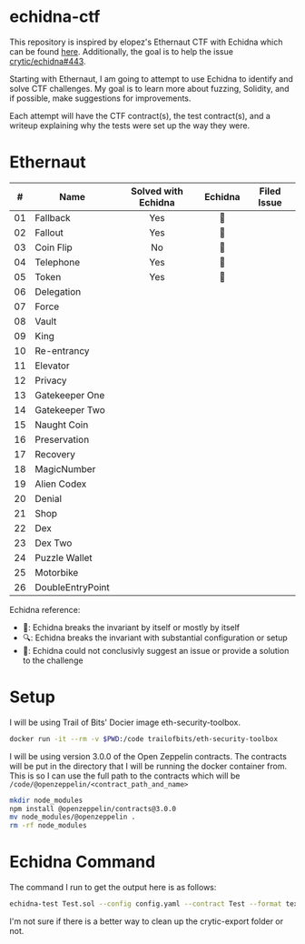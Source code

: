 # echidna-ctf
This repository is inspired by elopez's Ethernaut CTF with Echidna which can be found [here](https://github.com/elopez/echidna-ethernaut).  Additionally, the goal is to help the issue [crytic/echidna#443](https://github.com/crytic/echidna/issues/433). 

Starting with Ethernaut, I am going to attempt to use Echidna to identify and solve CTF challenges. My goal is to learn more about fuzzing, Solidity, and if possible, make suggestions for improvements.

Each attempt will have the CTF contract(s), the test contract(s), and a writeup explaining why the tests were set up the way they were. 

# Ethernaut

| \#  | Name             | Solved with Echidna |     Echidna     | Filed Issue |
| --- | ---------------- |:-------------------:|:---------------:| ----------- |
| 01  | Fallback         |         Yes         |    :muscle:     |             |
| 02  | Fallout          |         Yes         |    :muscle:     |             |
| 03  | Coin Flip        |         No         | :no_entry_sign: |             |
| 04  | Telephone        |         Yes         |    :muscle:     |             |
| 05  | Token            |         Yes         |    :muscle:     |             |
| 06  | Delegation       |                     |                 |             |
| 07  | Force            |                     |                 |             |
| 08  | Vault            |                     |                 |             |
| 09  | King             |                     |                 |             |
| 10  | Re-entrancy      |                     |                 |             |
| 11  | Elevator         |                     |                 |             |
| 12  | Privacy          |                     |                 |             |
| 13  | Gatekeeper One   |                     |                 |             |
| 14  | Gatekeeper Two   |                     |                 |             |
| 15  | Naught Coin      |                     |                 |             |
| 16  | Preservation     |                     |                 |             |
| 17  | Recovery         |                     |                 |             |
| 18  | MagicNumber      |                     |                 |             |
| 19  | Alien Codex      |                     |                 |             |
| 20  | Denial           |                     |                 |             |
| 21  | Shop             |                     |                 |             |
| 22  | Dex              |                     |                 |             |
| 23  | Dex Two          |                     |                 |             |
| 24  | Puzzle Wallet    |                     |                 |             |
| 25  | Motorbike        |                     |                 |             |
| 26  | DoubleEntryPoint |                     |                 |             |

Echidna reference:
 * :muscle:: Echidna breaks the invariant by itself or mostly by itself
 * :mag:: Echidna breaks the invariant with substantial configuration or setup
 * :no_entry_sign:: Echidna could not conclusivly suggest an issue or provide a solution to the challenge

# Setup 
I will be using Trail of Bits' Docier image eth-security-toolbox.

```bash
docker run -it --rm -v $PWD:/code trailofbits/eth-security-toolbox
```

I will be using version 3.0.0 of the Open Zeppelin contracts. The contracts will be put in the directory that I will be running the docker container from. This is so I can use the full path to the contracts which will be `/code/@openzeppelin/<contract_path_and_name>`

```bash
mkdir node_modules
npm install @openzeppelin/contracts@3.0.0
mv node_modules/@openzeppelin .
rm -rf node_modules
```

# Echidna Command
The command I run to get the output here is as follows:
```bash
echidna-test Test.sol --config config.yaml --contract Test --format text | tee echidna-text-run.log && rm -rf crytic-export/
```

I'm not sure if there is a better way to clean up the crytic-export folder or not. 